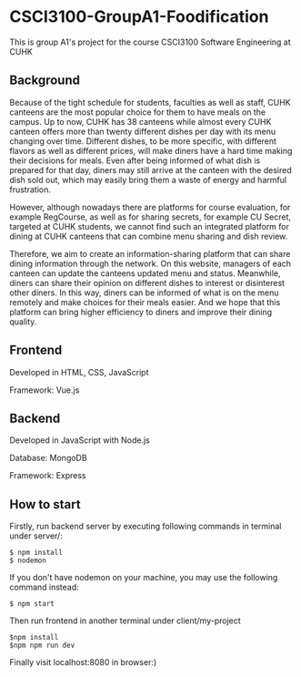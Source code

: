# CSCI3100-GroupA1-Foodification

This is group A1's project for the course CSCI3100 Software Engineering at CUHK

## Background

Because of the tight schedule for students, faculties as well as staff, CUHK canteens are the most popular choice for them to have meals on the campus. Up to now, CUHK has 38 canteens while almost every CUHK canteen offers more than twenty different dishes per day with its menu changing over time. Different dishes, to be more specific, with different flavors as well as different prices, will make diners have a hard time making their decisions for meals. Even after being informed of what dish is prepared for that day, diners may still arrive at the canteen with the desired dish sold out, which may easily bring them a waste of energy and harmful frustration.

However, although nowadays there are platforms for course evaluation, for example RegCourse, as well as for sharing secrets, for example CU Secret, targeted at CUHK students, we cannot find such an integrated platform for dining at CUHK canteens that can combine menu sharing and dish review.

Therefore, we aim to create an information-sharing platform that can share dining information through the network. On this website, managers of each canteen can update the canteens updated menu and status. Meanwhile, diners can share their opinion on different dishes to interest or disinterest other diners. In this way, diners can be informed of what is on the menu remotely and make choices for their meals easier. And we hope that this platform can bring higher efficiency to diners and improve their dining quality.

## Frontend

Developed in HTML, CSS, JavaScript

Framework: Vue.js

## Backend

Developed in JavaScript with Node.js

Database: MongoDB

Framework: Express

## How to start

Firstly, run backend server by executing following commands in terminal under server/:

    $ npm install
    $ nodemon
  
If you don't have nodemon on your machine, you may use the following command instead:

    $ npm start
  
Then run frontend in another terminal under client/my-project

    $npm install
    $npm npm run dev

Finally visit localhost:8080 in browser:)


